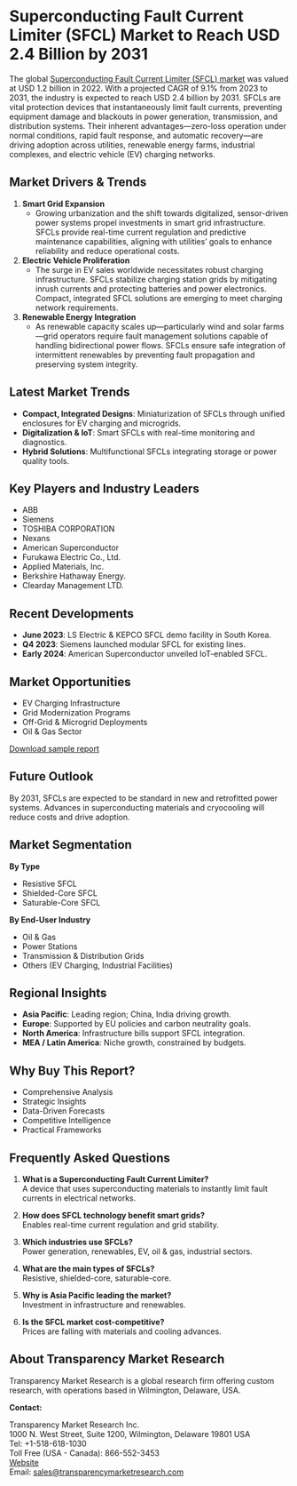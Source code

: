 
# Superconducting Fault Current Limiter (SFCL) Market to Reach USD 2.4 Billion by 2031

The global [Superconducting Fault Current Limiter (SFCL) market](https://www.transparencymarketresearch.com/superconducting-fault-current-limiter-market.html) was valued at USD 1.2 billion in 2022. With a projected CAGR of 9.1% from 2023 to 2031, the industry is expected to reach USD 2.4 billion by 2031. SFCLs are vital protection devices that instantaneously limit fault currents, preventing equipment damage and blackouts in power generation, transmission, and distribution systems. Their inherent advantages—zero-loss operation under normal conditions, rapid fault response, and automatic recovery—are driving adoption across utilities, renewable energy farms, industrial complexes, and electric vehicle (EV) charging networks.

## Market Drivers & Trends

1. **Smart Grid Expansion**
   - Growing urbanization and the shift towards digitalized, sensor-driven power systems propel investments in smart grid infrastructure. SFCLs provide real-time current regulation and predictive maintenance capabilities, aligning with utilities’ goals to enhance reliability and reduce operational costs.
2. **Electric Vehicle Proliferation**
   - The surge in EV sales worldwide necessitates robust charging infrastructure. SFCLs stabilize charging station grids by mitigating inrush currents and protecting batteries and power electronics. Compact, integrated SFCL solutions are emerging to meet charging network requirements.
3. **Renewable Energy Integration**
   - As renewable capacity scales up—particularly wind and solar farms—grid operators require fault management solutions capable of handling bidirectional power flows. SFCLs ensure safe integration of intermittent renewables by preventing fault propagation and preserving system integrity.

## Latest Market Trends

- **Compact, Integrated Designs**: Miniaturization of SFCLs through unified enclosures for EV charging and microgrids.
- **Digitalization & IoT**: Smart SFCLs with real-time monitoring and diagnostics.
- **Hybrid Solutions**: Multifunctional SFCLs integrating storage or power quality tools.

## Key Players and Industry Leaders

- ABB
- Siemens
- TOSHIBA CORPORATION
- Nexans
- American Superconductor
- Furukawa Electric Co., Ltd.
- Applied Materials, Inc.
- Berkshire Hathaway Energy.
- Clearday Management LTD.

## Recent Developments

- **June 2023**: LS Electric & KEPCO SFCL demo facility in South Korea.
- **Q4 2023**: Siemens launched modular SFCL for existing lines.
- **Early 2024**: American Superconductor unveiled IoT-enabled SFCL.

## Market Opportunities

- EV Charging Infrastructure
- Grid Modernization Programs
- Off-Grid & Microgrid Deployments
- Oil & Gas Sector

[Download sample report](https://www.transparencymarketresearch.com/sample/sample.php?flag=S&rep_id=53910)

## Future Outlook

By 2031, SFCLs are expected to be standard in new and retrofitted power systems. Advances in superconducting materials and cryocooling will reduce costs and drive adoption.

## Market Segmentation

**By Type**
- Resistive SFCL
- Shielded-Core SFCL
- Saturable-Core SFCL

**By End-User Industry**
- Oil & Gas
- Power Stations
- Transmission & Distribution Grids
- Others (EV Charging, Industrial Facilities)

## Regional Insights

- **Asia Pacific**: Leading region; China, India driving growth.
- **Europe**: Supported by EU policies and carbon neutrality goals.
- **North America**: Infrastructure bills support SFCL integration.
- **MEA / Latin America**: Niche growth, constrained by budgets.

## Why Buy This Report?

- Comprehensive Analysis
- Strategic Insights
- Data-Driven Forecasts
- Competitive Intelligence
- Practical Frameworks

## Frequently Asked Questions

1. **What is a Superconducting Fault Current Limiter?**  
   A device that uses superconducting materials to instantly limit fault currents in electrical networks.

2. **How does SFCL technology benefit smart grids?**  
   Enables real-time current regulation and grid stability.

3. **Which industries use SFCLs?**  
   Power generation, renewables, EV, oil & gas, industrial sectors.

4. **What are the main types of SFCLs?**  
   Resistive, shielded-core, saturable-core.

5. **Why is Asia Pacific leading the market?**  
   Investment in infrastructure and renewables.

6. **Is the SFCL market cost-competitive?**  
   Prices are falling with materials and cooling advances.

## About Transparency Market Research

Transparency Market Research is a global research firm offering custom research, with operations based in Wilmington, Delaware, USA.

**Contact:**

Transparency Market Research Inc.  
1000 N. West Street, Suite 1200, Wilmington, Delaware 19801 USA  
Tel: +1-518-618-1030  
Toll Free (USA - Canada): 866-552-3453  
[Website](https://www.transparencymarketresearch.com)  
Email: sales@transparencymarketresearch.com
